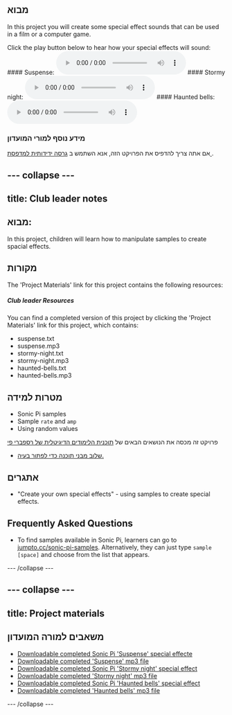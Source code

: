 ## מבוא

In this project you will create some special effect sounds that can be used in a film or a computer game.

<div id="audio-preview" class="pdf-hidden">
  Click the play button below to hear how your special effects will sound: #### Suspense: <audio controls preload> <source src="resources/suspense.mp3" type="audio/mpeg"> Your browser does not support the <code>audio</code> element. </audio> #### Stormy night: <audio controls preload> <source src="resources/stormy-night.mp3" type="audio/mpeg"> Your browser does not support the <code>audio</code> element. </audio> #### Haunted bells: <audio controls preload> <source src="resources/haunted-bells.mp3" type="audio/mpeg"> Your browser does not support the <code>audio</code> element. </audio>
</div>

### מידע נוסף למורי המועדון

אם אתה צריך להדפיס את הפרויקט הזה, אנא השתמש ב [ גרסה ידידותית למדפסת ](https://projects.raspberrypi.org/en/projects/special-effects/print).

## \--- collapse \---

## title: Club leader notes

## מבוא:

In this project, children will learn how to manipulate samples to create spacial effects.

## מקורות

The 'Project Materials' link for this project contains the following resources:

##### Club leader Resources

You can find a completed version of this project by clicking the 'Project Materials' link for this project, which contains:

* suspense.txt
* suspense.mp3
* stormy-night.txt
* stormy-night.mp3
* haunted-bells.txt
* haunted-bells.mp3

## מטרות למידה

* Sonic Pi samples
* Sample `rate` and `amp`
* Using random values

פרויקט זה מכסה את הנושאים הבאים של [ תוכנית הלימודים הדיגיטלית של רספברי פי ](http://rpf.io/curriculum)

* [שלוב מבני תוכנה כדי לפתור בעיה.](https://www.raspberrypi.org/curriculum/programming/builder)

## אתגרים

* "Create your own special effects" - using samples to create special effects.

## Frequently Asked Questions

* To find samples available in Sonic Pi, learners can go to [jumpto.cc/sonic-pi-samples](http://jumpto.cc/sonic-pi-samples). Alternatively, they can just type `sample [space]` and choose from the list that appears.

\--- /collapse \---

## \--- collapse \---

## title: Project materials

## משאבים למורה המועדון

* [Downloadable completed Sonic Pi 'Suspense' special effecte](resources/suspense.txt)
* [Downloadable completed 'Suspense' mp3 file](resources/suspense.mp3)
* [Downloadable completed Sonic Pi 'Stormy night' special effect](resources/stormy-night.txt)
* [Downloadable completed 'Stormy night' mp3 file](resources/stormy-night.mp3)
* [Downloadable completed Sonic Pi 'Haunted bells' special effect](resources/haunted-bells.txt)
* [Downloadable completed 'Haunted bells' mp3 file](resources/haunted-bells.mp3)

\--- /collapse \---